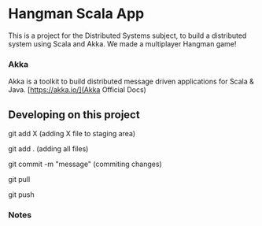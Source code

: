 # Hangman Scala App
This is a project for the Distributed Systems subject, to build a distributed system using Scala and Akka. We made a multiplayer Hangman game!

### Akka
Akka is a toolkit to build distributed message driven applications for Scala & Java.
[https://akka.io/](Akka Official Docs)

## Developing on this project

git add X (adding X file to staging area)

git add . (adding all files)

git commit -m "message" (commiting changes)

git pull

git push

### Notes
